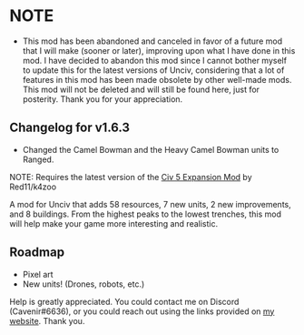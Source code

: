 # NOTE
- This mod has been abandoned and canceled in favor of a future mod that I will make (sooner or later), improving upon what I have done in this mod. I have decided to abandon this mod since I cannot bother myself to update this for the latest versions of Unciv, considering that a lot of features in this mod has been made obsolete by other well-made mods. This mod will not be deleted and will still be found here, just for posterity. Thank you for your appreciation.

## Changelog for v1.6.3
- Changed the Camel Bowman and the Heavy Camel Bowman units to Ranged.

NOTE: Requires the latest version of the [Civ 5 Expansion Mod](https://github.com/k4zoo/Civ5ExpansionMod) by Red11/k4zoo

A mod for Unciv that adds 58 resources, 7 new units, 2 new improvements, and 8 buildings. From the highest peaks to the lowest trenches, this mod will help make your game more interesting and realistic.

## Roadmap
- Pixel art
- New units! (Drones, robots, etc.)

Help is greatly appreciated. You could contact me on Discord (Cavenir#6636), or you could reach out using the links provided on [my website](https://secession-cycles.carrd.co). Thank you.
